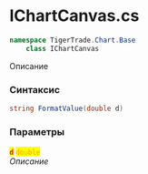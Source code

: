
# IChartCanvas.cs
```csharp
namespace TigerTrade.Chart.Base  
    class IChartCanvas
```

Описание

### Синтаксис
```csharp
string FormatValue(double d)
```

### Параметры  
<mark style="color:red;">**`d`**</mark> <mark style="color:orange;">`double`</mark>  
 *Описание*  
  

                    
                    